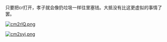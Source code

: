 只要把cr打开，孝子就会像扔垃圾一样往里塞钱。大抵没有比这更虚拟的事情了罢。

[![cm2rlQ.png](https://z3.ax1x.com/2021/04/02/cm2rlQ.png)](https://imgtu.com/i/cm2rlQ)

[![cm2syj.png](https://z3.ax1x.com/2021/04/02/cm2syj.png)](https://imgtu.com/i/cm2syj)
